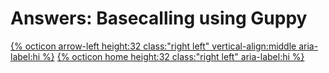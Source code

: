 # Answers: Basecalling using Guppy 
[{% octicon arrow-left height:32 class:"right left" vertical-align:middle aria-label:hi %}](BS_G.md) [{% octicon home height:32 class:"right left" aria-label:hi %}](index.md) 
